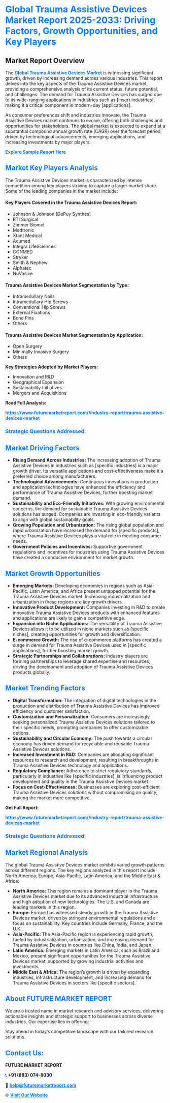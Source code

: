 <h1 style="color: #007BFF;">Global Trauma Assistive Devices Market Report 2025-2033: Driving Factors, Growth Opportunities, and Key Players</h1>

<section id="overview">
<h2>Market Report Overview</h2>
<p>The <a href="https://www.futuremarketreport.com//industry-report/trauma-assistive-devices-market" style="color: #007BFF; text-decoration: none;"><strong>Global Trauma Assistive Devices Market</strong></a> is witnessing significant growth, driven by increasing demand across various industries. This report delves into the key aspects of the Trauma Assistive Devices market, providing a comprehensive analysis of its current status, future potential, and challenges. The demand for Trauma Assistive Devices has surged due to its wide-ranging applications in industries such as [insert industries], making it a critical component in modern-day [applications].</p>
<p>As consumer preferences shift and industries innovate, the Trauma Assistive Devices market continues to evolve, offering both challenges and opportunities for stakeholders. The global market is expected to expand at a substantial compound annual growth rate (CAGR) over the forecast period, driven by technological advancements, emerging applications, and increasing investments by major players.</p>
</section>

<section id="overview">
<p><a href="https://www.futuremarketreport.com//request-sample/reportId=79435" style="color: #007BFF; text-decoration: none;"><strong>Explore Sample Report Here</strong></a></p>
</section>

<section id="key-players">
<h2 style="color: #007BFF;">Market Key Players Analysis</h2>
<p>The Trauma Assistive Devices market is characterized by intense competition among key players striving to capture a larger market share. Some of the leading companies in the market include:</p>
<h4>Key Players Covered in the Trauma Assistive Devices Report:</h4>
<ul><li>Johnson &amp; Johnson (DePuy Synthes)</li><li>RTI Surgical</li><li>Zimmer Biomet</li><li>Medtronic</li><li>Xtant Medical</li><li>Acumed</li><li>Integra LifeSciences</li><li>CONMED</li><li>Stryker</li><li>Smith &amp; Nephew</li><li>Alphatec</li><li>NuVasive</li></ul>
<h4>Trauma Assistive Devices Market Segmentation by Type:</h4>
<ul><li>Intramedullary Nails</li><li>Intramedullary Hip Screws</li><li>Conventional Hip Screws</li><li>External Fixations</li><li>Bone Pins</li><li>Others</li></ul>

<h4>Trauma Assistive Devices Market Segmentation by Application:</h4>
<ul><li>Open Surgery</li><li>Minimally Invasive Surgery</li><li>Others</li></ul>
<p><strong>Key Strategies Adopted by Market Players:</strong></p>
<ul>
<li>Innovation and R&D</li>
<li>Geographical Expansion</li>
<li>Sustainability Initiatives</li>
<li>Mergers and Acquisitions</li>
</ul>
</section>

<section>
<p><strong>Read Full Analysis: </strong></p><a href="https://www.futuremarketreport.com//industry-report/trauma-assistive-devices-market" style="color: #007BFF; text-decoration: none;"><strong>https://www.futuremarketreport.com//industry-report/trauma-assistive-devices-market</strong></a>
<h3 style="color: #007BFF;">Strategic Questions Addressed:</h3>
</section>

<section id="driving-factors">
<h2 style="color: #007BFF;">Market Driving Factors</h2>
<ul>
<li><strong>Rising Demand Across Industries:</strong> The increasing adoption of Trauma Assistive Devices in industries such as [specific industries] is a major growth driver. Its versatile applications and cost-effectiveness make it a preferred choice among manufacturers.</li>
<li><strong>Technological Advancements:</strong> Continuous innovations in production and application technologies have enhanced the efficiency and performance of Trauma Assistive Devices, further boosting market demand.</li>
<li><strong>Sustainability and Eco-Friendly Initiatives:</strong> With growing environmental concerns, the demand for sustainable Trauma Assistive Devices solutions has surged. Companies are investing in eco-friendly variants to align with global sustainability goals.</li>
<li><strong>Growing Population and Urbanization:</strong> The rising global population and rapid urbanization have increased the demand for [specific products], where Trauma Assistive Devices plays a vital role in meeting consumer needs.</li>
<li><strong>Government Policies and Incentives:</strong> Supportive government regulations and incentives for industries using Trauma Assistive Devices have created a conducive environment for market growth.</li>
</ul>
</section>

<section id="growth-opportunities">
<h2 style="color: #007BFF;">Market Growth Opportunities</h2>
<ul>
<li><strong>Emerging Markets:</strong> Developing economies in regions such as Asia-Pacific, Latin America, and Africa present untapped potential for the Trauma Assistive Devices market. Increasing industrialization and urbanization in these regions are key growth drivers.</li>
<li><strong>Innovative Product Development:</strong> Companies investing in R&D to create innovative Trauma Assistive Devices products with enhanced features and applications are likely to gain a competitive edge.</li>
<li><strong>Expansion into Niche Applications:</strong> The versatility of Trauma Assistive Devices allows it to be utilized in niche markets such as [specific niches], creating opportunities for growth and diversification.</li>
<li><strong>E-commerce Growth:</strong> The rise of e-commerce platforms has created a surge in demand for Trauma Assistive Devices used in [specific applications], further boosting market growth.</li>
<li><strong>Strategic Partnerships and Collaborations:</strong> Industry players are forming partnerships to leverage shared expertise and resources, driving the development and adoption of Trauma Assistive Devices products globally.</li>
</ul>
</section>

<section id="trending-factors">
<h2 style="color: #007BFF;">Market Trending Factors</h2>
<ul>
<li><strong>Digital Transformation:</strong> The integration of digital technologies in the production and distribution of Trauma Assistive Devices has improved efficiency and customer satisfaction.</li>
<li><strong>Customization and Personalization:</strong> Consumers are increasingly seeking personalized Trauma Assistive Devices solutions tailored to their specific needs, prompting companies to offer customizable options.</li>
<li><strong>Sustainability and Circular Economy:</strong> The push towards a circular economy has driven demand for recyclable and reusable Trauma Assistive Devices solutions.</li>
<li><strong>Increased Investment in R&D:</strong> Companies are allocating significant resources to research and development, resulting in breakthroughs in Trauma Assistive Devices technology and applications.</li>
<li><strong>Regulatory Compliance:</strong> Adherence to strict regulatory standards, particularly in industries like [specific industries], is influencing product development and quality in the Trauma Assistive Devices market.</li>
<li><strong>Focus on Cost-Effectiveness:</strong> Businesses are exploring cost-efficient Trauma Assistive Devices solutions without compromising on quality, making the market more competitive.</li>
</ul>
</section>

<section>
<p><strong>Get Full Report: </strong></p><a href="https://www.futuremarketreport.com//industry-report/trauma-assistive-devices-market" style="color: #007BFF; text-decoration: none;"><strong>https://www.futuremarketreport.com//industry-report/trauma-assistive-devices-market</strong></a>
<h3 style="color: #007BFF;">Strategic Questions Addressed:</h3>
</section>


<section id="regional-analysis">
<h2 style="color: #007BFF;">Market Regional Analysis</h2>
<p>The global Trauma Assistive Devices market exhibits varied growth patterns across different regions. The key regions analyzed in this report include North America, Europe, Asia-Pacific, Latin America, and the Middle East & Africa:</p>
<ul>
<li><strong>North America:</strong> This region remains a dominant player in the Trauma Assistive Devices market due to its advanced industrial infrastructure and high adoption of new technologies. The U.S. and Canada are leading markets in this region.</li>
<li><strong>Europe:</strong> Europe has witnessed steady growth in the Trauma Assistive Devices market, driven by stringent environmental regulations and a focus on sustainability. Key countries include Germany, France, and the U.K.</li>
<li><strong>Asia-Pacific:</strong> The Asia-Pacific region is experiencing rapid growth, fueled by industrialization, urbanization, and increasing demand for Trauma Assistive Devices in countries like China, India, and Japan.</li>
<li><strong>Latin America:</strong> Emerging markets in Latin America, such as Brazil and Mexico, present significant opportunities for the Trauma Assistive Devices market, supported by growing industrial activities and investments.</li>
<li><strong>Middle East & Africa:</strong> The region’s growth is driven by expanding industries, infrastructure development, and increasing demand for Trauma Assistive Devices in sectors like [specific sectors].</li>
</ul>
</section>

<footer>
<h2 style="color: #007BFF;">About FUTURE MARKET REPORT</h2>
<p>We are a trusted name in market research and advisory services, delivering actionable insights and strategic support to businesses across diverse industries. Our expertise lies in offering:</p>

<p>Stay ahead in today’s competitive landscape with our tailored research solutions.</p>

<h2 style="color: #007BFF;">Contact Us:</h2>
<p><strong>FUTURE MARKET REPORT</strong></p>
<p>📞 <strong>+91 (883) 074-8030</strong></p>
<p>📧 <strong><a href="mailto:help@futuremarketreport.com" style="color: #007BFF;">help@futuremarketreport.com</a></strong></p>
<p>🌐 <strong><a href="https://www.futuremarketreport.com/" style="color: #007BFF;">Visit Our Website</a></strong></p>
</footer>